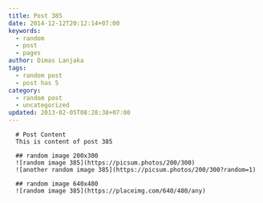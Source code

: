 ```yaml
---
title: Post 385
date: 2014-12-12T20:12:14+07:00
keywords:
  - random
  - post
  - pages
author: Dimas Lanjaka
tags:
  - random post
  - post has 5
category:
  - random post
  - uncategorized
updated: 2013-02-05T08:28:38+07:00
---
```


      # Post Content
      This is content of post 385

      ## random image 200x300
      ![random image 385](https://picsum.photos/200/300)
      ![another random image 385](https://picsum.photos/200/300?random=1)

      ## random image 640x480
      ![random image 385](https://placeimg.com/640/480/any)
      